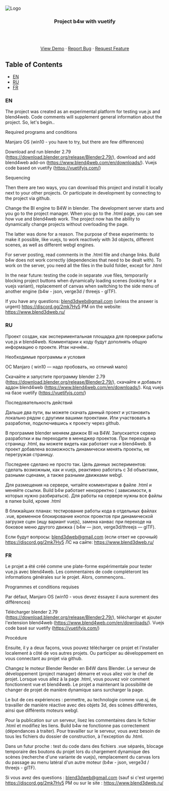 <!-- PROJECT LOGO -->
<br />
    <img src="https://i.imgur.com/SPjbbFJ.jpg" alt="Logo" width="full" height="auto">

  <h3 align="center">Project b4w with vuetify</h3>
  <p align="center">
    <br />
    <br />
    <br />
    <a href="https://blend3dweb.ru/projects/dev/blend3dweb_test_vue/blend3dweb_test_vue.html">View Demo</a>
    ·
    <a href="https://github.com/blend3dweb/project_b4w_vuetify/issues">Report Bug</a>
    ·
    <a href="https://github.com/blend3dweb/project_b4w_vuetify/pulls">Request Feature</a>
  </p>



<!-- TABLE OF CONTENTS -->
## Table of Contents

* [EN](#EN)
* [RU](#RU)
* [FR](#FR)

### EN

The project was created as an experimental platform for testing vue.js and blend4web.
Code comments will supplement general information about the project. So, let's begin..

Required programs and conditions

Manjaro OS (win10 - you have to try, but there are few differences)

Download and run blender 2.79 (https://download.blender.org/release/Blender2.79/), download and add blend4web add-on (https://www.blend4web.com/en/downloads/).
Vuejs code based on vuetify (https://vuetifyjs.com/)

Sequencing

Then there are two ways, you can download this project and install it locally next to your other projects. Or participate in development by connecting to the project via github.

Change the BI engine to B4W in blender. The development server starts and you go to the project manager. When you go to the .html page, you can see how vue and blend4web work. The project now has the ability to dynamically change projects without overloading the page.

The latter was done for a reason. The purpose of these experiments: to make it possible, like vuejs, to work reactively with 3d objects, different scenes, as well as different webgl engines.

For server posting, read comments in the .html file and change links. Build b4w does not work correctly (dependencies that need to be dealt with).
To work on the server, you need all the files in the build folder, except for .html

In the near future:
testing the code in separate .vue files,
temporarily blocking project buttons when dynamically loading scenes (looking for a vuejs variant),
replacement of canvas when switching to the side menu of another engine (b4w - json, verge3d / threejs - glTF).

If you have any questions:
blend3dweb@gmail.com (unless the answer is urgent)
https://discord.gg/2mk7Hy5
PM on the website: https://www.blend3dweb.ru/

### RU

Проект создан, как экспериментальная площадка для проверки работы vue.js и  blend4web.
Комментарии к коду будут дополнять  общую информацию о проекте. Итак начнём..

Необходимые программы и  условия

ОС Manjaro ( win10 — надо пробовать, но отличий мало)

Скачайте и запустите  программу blender 2.79 (https://download.blender.org/release/Blender2.79/),  скачайте и добавьте аддон blend4web (https://www.blend4web.com/en/downloads/).
Код vuejs на базе vuetify (https://vuetifyjs.com/)

Последовательность действий

Дальше два пути, вы можете скачать данный проект и установить локально рядом с другими вашими проектами. Или участвовать в разработке, подключившись к проекту через github.

В программе blender меняем движок BI на B4W.  Запускается сервер разработки и вы переходите в менеджер проектов.  При переходе на страницу .html, вы можете видеть как работает vue и blend4web. В проект добавлена возможность динамически менять проекты, не перегружая страницу.

Последнее сделано не просто так. Цель данных экспериментов: сделать возможным, как и vuejs, реактивно работать с 3d объектами, разными сценами, а также разными движками webgl.

Для размещения на сервере, читайте комментарии в файле .html и меняйте ссылки.  Build b4w работает некорректно ( зависимости, в которых нужно разбираться).
Для работы на сервере нужны все файлы в папке build, кроме .html

В ближайших планах:
тестирование работы  кода в отдельных файлах .vue,
временное блокирование кнопок проектов при динамической загрузке  сцен (ищу вариант  vuejs),
замена канвас при переходе на боковое меню другого движка ( b4w — json, verge3d/threejs — glTF).

Если будут вопросы:
blend3dweb@gmail.com (если ответ не срочный)
https://discord.gg/2mk7Hy5
ЛС на сайте: https://www.blend3dweb.ru/



###  FR

Le projet a été créé comme une plate-forme expérimentale pour tester vue.js avec blend4web. 
Les commentaires de code compléteront les informations générales sur le projet. Alors, commençons..

Programmes et conditions requises

Par défaut, Manjaro OS (win10 - vous devez éssayez il aura surement des différences)

Télécharger blender 2.79 (https://download.blender.org/release/Blender2.79/), télécharger et ajouter l'extension blend4web (https://www.blend4web.com/en/downloads/). Vuejs code basé sur vuetify (https://vuetifyjs.com/)

Procédure

Ensuite, il y a deux façons, vous pouvez télécharger ce projet et l'installer localement à côté de vos autres projets. Ou participer au développement en vous connectant au projet via github.

Changez le moteur Blender Render en B4W dans Blender. Le serveur de développement (project manager) démarre et vous allez voir le chef de projet. Lorsque vous allez à la page .html, vous pouvez voir comment fonctionnent vue et blend4web. Le projet a maintenant la possibilité de changer de projet de manière dynamique sans surcharger la page.

Le but de ces expériences : permettre, au technologie comme vue.sj, de travailler de manière réactive avec des objets 3d, des scènes différentes, ainsi que différents moteurs webgl.

Pour la publication sur un  serveur, lisez les commentaires dans le fichier .html et modifiez les liens. Build b4w ne fonctionne pas correctement (dépendances à traiter). Pour travailler sur le serveur, vous avez besoin de tous les fichiers du dossier de construction, à l'exception du .html. 

Dans un futur proche : test du code dans des fichiers .vue séparés, blocage temporaire des boutons du projet lors du chargement dynamique des scènes (recherche d'une variante de vuejs), remplacement du canvas lors du passage au menu latéral d'un autre moteur (b4w - json, verge3d / threejs - glTF).

Si vous avez des questions : blend3dweb@gmail.com (sauf si c'est urgente) https://discord.gg/2mk7Hy5 PM ou sur le site : https://www.blend3dweb.ru/

